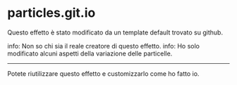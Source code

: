 # particles.git.io
Questo effetto è stato modificato da un template default trovato su github.

info: Non so chi sia il reale creatore di questo effetto. 
info: Ho solo modificato alcuni aspetti della variazione delle particelle. 

------------------------------

Potete riutilizzare questo effetto e customizzarlo come ho fatto io.
